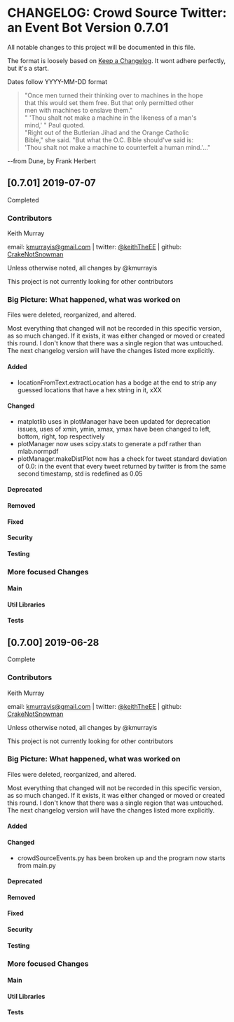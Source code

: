 

# CHANGELOG: Crowd Source Twitter: an Event Bot Version 0.7.01
All notable changes to this project will be documented in this file.

The format is loosely based on [Keep a Changelog](http://keepachangelog.com/en/1.0.0/).
It wont adhere perfectly, but it's a start. 

Dates follow YYYY-MM-DD format


 > "Once men turned their thinking over to machines in the hope      
 >  that this would set them free. But that only permitted other     
 >  men with machines to enslave them."                              
 > " 'Thou shalt not make a machine in the likeness of a man's       
 >  mind,' " Paul quoted.                                            
 > "Right out of the Butlerian Jihad and the Orange Catholic         
 >  Bible," she said. "But what the O.C. Bible should've said is:    
 >  'Thou shalt not make a machine to counterfeit a human mind.'..." 
 >                                                                   
   --from Dune, by Frank Herbert     



## [0.7.01] 2019-07-07
Completed

### Contributors
Keith Murray

email: kmurrayis@gmail.com |
twitter: [@keithTheEE](https://twitter.com/keithTheEE) |
github: [CrakeNotSnowman](https://github.com/CrakeNotSnowman)

Unless otherwise noted, all changes by @kmurrayis

This project is not currently looking for other contributors

### Big Picture: What happened, what was worked on
Files were deleted, reorganized, and altered. 

Most everything that changed will not be recorded in this specific version, as so much changed. If it exists, it was either changed or moved or created this round. I don't know that there was a single region that was untouched. The next changelog version will have the changes listed more explicitly. 

#### Added
 - locationFromText.extractLocation has a bodge at the end to strip any guessed locations that have a hex string in it, xXX
#### Changed
 - matplotlib uses in plotManager have been updated for deprecation issues, uses of xmin, ymin, xmax, ymax have been changed to left, bottom, right, top respectively 
 - plotManager now uses scipy.stats to generate a pdf rather than mlab.normpdf
 - plotManager.makeDistPlot now has a check for tweet standard deviation of 0.0: in the event that every tweet returned by twitter is from the same second timestamp, std is redefined as 0.05
#### Deprecated
#### Removed
#### Fixed
#### Security
#### Testing

### More focused Changes
#### Main
#### Util Libraries
#### Tests 


## [0.7.00] 2019-06-28
Complete

### Contributors
Keith Murray

email: kmurrayis@gmail.com |
twitter: [@keithTheEE](https://twitter.com/keithTheEE) |
github: [CrakeNotSnowman](https://github.com/CrakeNotSnowman)

Unless otherwise noted, all changes by @kmurrayis

This project is not currently looking for other contributors

### Big Picture: What happened, what was worked on
Files were deleted, reorganized, and altered. 

Most everything that changed will not be recorded in this specific version, as so much changed. If it exists, it was either changed or moved or created this round. I don't know that there was a single region that was untouched. The next changelog version will have the changes listed more explicitly. 

#### Added
#### Changed
 - crowdSourceEvents.py has been broken up and the program now starts from main.py 
#### Deprecated
#### Removed
#### Fixed
#### Security
#### Testing

### More focused Changes
#### Main
#### Util Libraries
#### Tests 


